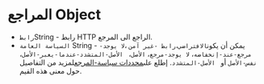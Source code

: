 # المراجع Object

* `رابط`String - رابط HTTP الراجع الى المرجع.
* `السياسة العامة` String - يمكن أن يكون`الافتراضي`،`رابط -غير آمن` ،`لا يوجد-مرجع-عند-إنخفاضه`، `لا يوجد-مرجع`، `الأصل`، ` الأصل-المتشدد-عندما-يعبر-الأصل`، `نفس-الأصل` أو ` الأصل-المتشدد`. إطلع على[محددات سياسة-المرجع](https://developer.mozilla.org/en-US/docs/Web/HTTP/Headers/Referrer-Policy)لمزيد من التفاصيل حول معنى هذه القيم.